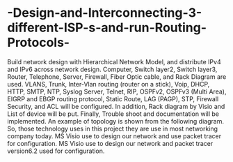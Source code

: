 # -Design-and-Interconnecting-3-different-ISP-s-and-run-Routing-Protocols-
Build network design with Hierarchical Network Model, and distribute IPv4 and IPv6 across network design. Computer, Switch layer2, Switch layer3, Router, Telephone, Server, Firewall, Fiber Optic cable, and Rack Diagram are used.  VLANS, Trunk, Inter-Vlan routing (router on a stick), Voip, DHCP, HTTP, SMTP, NTP, Syslog Server, Telnet, RIP, OSPFv2, OSPFv3 (Multi Area), EIGRP and EBGP routing protocol, Static Route, LAG (PAGP), STP, Firewall Security, and ACL will be configured. In addition, Rack diagram by Visio and List of device will be put. Finally, Trouble shoot and documentation will be implemented. An example of topology is shown from the following diagram. So, those technology uses in this project they are use in most networking company today.  MS Visio use to design our network and use packet tracer for configuration. MS Visio use to design our network and packet tracer version6.2 used for configuration.
